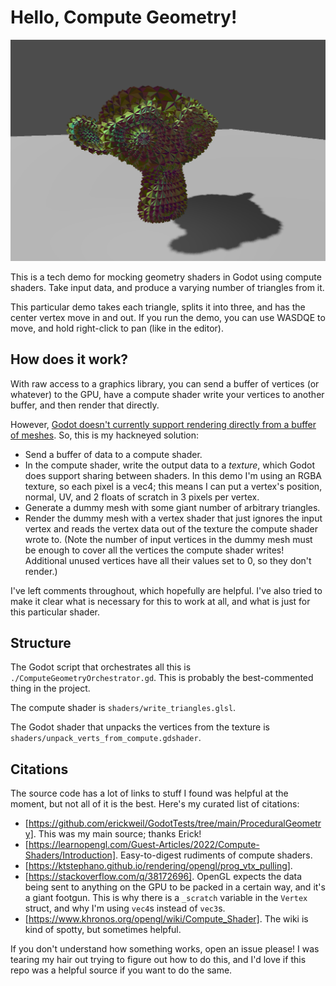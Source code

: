 # Hello, Compute Geometry!

![Suzanne, the blender monkey, with each of her triangles puckering outwards.](images/suzanne_having_a_bad_day.png)

This is a tech demo for mocking geometry shaders in Godot using compute shaders.
Take input data, and produce a varying number of triangles from it.

This particular demo takes each triangle, splits it into three,
and has the center vertex move in and out.
If you run the demo, you can use WASDQE to move, and hold right-click to pan (like in the editor).

## How does it work?

With raw access to a graphics library, you can send a buffer of vertices (or whatever) to the GPU,
have a compute shader write your vertices to another buffer, and then render that directly.

However, [Godot doesn't currently support rendering directly from a buffer of meshes](https://github.com/godotengine/godot-proposals/issues/5995#issuecomment-1741841412).
So, this is my hackneyed solution:

- Send a buffer of data to a compute shader.
- In the compute shader, write the output data to a *texture*, which Godot does support sharing between shaders.
  In this demo I'm using an RGBA texture, so each pixel is a vec4;
  this means I can put a vertex's position, normal, UV, and 2 floats of scratch in 3 pixels per vertex.
- Generate a dummy mesh with some giant number of arbitrary triangles.
- Render the dummy mesh with a vertex shader that just ignores the input vertex and reads the vertex data out
  of the texture the compute shader wrote to.
  (Note the number of input vertices in the dummy mesh must be enough to cover all the vertices the compute shader
  writes!
  Additional unused vertices have all their values set to 0, so they don't render.)

I've left comments throughout, which hopefully are helpful.
I've also tried to make it clear what is necessary for this to work at all,
and what is just for this particular shader.

## Structure

The Godot script that orchestrates all this is `./ComputeGeometryOrchestrator.gd`.
This is probably the best-commented thing in the project.

The compute shader is `shaders/write_triangles.glsl`.

The Godot shader that unpacks the vertices from the texture is `shaders/unpack_verts_from_compute.gdshader`.

## Citations

The source code has a lot of links to stuff I found was helpful at the moment, but not all of it is the best.
Here's my curated list of citations:

- [https://github.com/erickweil/GodotTests/tree/main/ProceduralGeometry].
  This was my main source; thanks Erick!
- [https://learnopengl.com/Guest-Articles/2022/Compute-Shaders/Introduction].
  Easy-to-digest rudiments of compute shaders.
- [https://ktstephano.github.io/rendering/opengl/prog_vtx_pulling].
- [https://stackoverflow.com/q/38172696].
  OpenGL expects the data being sent to anything on the GPU to be packed in a certain way, and it's a giant footgun.
  This is why there is a `_scratch` variable in the `Vertex` struct, and why I'm using `vec4`s instead of `vec3`s.
- [https://www.khronos.org/opengl/wiki/Compute_Shader]. The wiki is kind of spotty, but sometimes helpful.

If you don't understand how something works, open an issue please!
I was tearing my hair out trying to figure out how to do this, and I'd love if this repo was a helpful source if you want to do the same.


